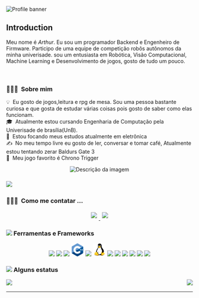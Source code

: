 ![Profile banner](https://i.imgur.com/VNP2tTx.gif)

## Introduction
  Meu nome é <em>Arthur</em>. Eu sou um programador Backend e Engenheiro de Firmware. Participo de uma equipe de competição robôs autônomos da minha univerisade.
  sou um entusiasta em Robótica, Visão Computacional, Machine Learning e Desenvolvimento de jogos, gosto de tudo um pouco.
  </samp>
  <br/>
  <br/>
  <br/>


### 👨🏻‍💻 &nbsp;Sobre mim

💡 &nbsp;Eu gosto de jogos,leitura e rpg de mesa. Sou uma pessoa bastante curiosa e que gosta de estudar várias coisas pois gosto de saber como elas funcionam.\
🎓 &nbsp;Atualmente estou cursando Engenharia de Computação pela Univerisade de brasília(UnB).\
🌱 &nbsp;Estou focando meus estudos atualmente em eletrônica\
✍️ &nbsp;No meu tempo livre eu gosto de ler, conversar e tomar café, Atualmente estou tentando zerar Baldurs Gate 3\
💬 &nbsp;Meu jogo favorito é Chrono Trigger




<p align="center">
  <img src="https://media.tenor.com/images/df8c44a1d20ab367fdcb21880985fd33/tenor.gif" alt="Descrição da imagem" width="30%"/>
</p>



  
### <img src="https://raw.githubusercontent.com/alexnaiman/alexnaiman/master/resources/bongocat.gif" width="50px" /> 
### 👨🏻‍💻 &nbsp;Como me contatar ...
<p align="center">
  <a href="https://www.linkedin.com/in/arthur-neves-775376224/">
    <img src="https://raw.githubusercontent.com/alexnaiman/alexnaiman/master/resources/linkedin.webp" height="35px" style="margin: 5px;" />
  </a>
  <a href="arthurneves0512@gmail.com">
    <img src="https://raw.githubusercontent.com/alexnaiman/alexnaiman/master/resources/gmail.png" height="30px" style="margin: 5px;" />
  </a>
</p>

### <img src="https://raw.githubusercontent.com/alexnaiman/alexnaiman/master/resources/pickaxe.png" width="40px" /> Ferramentas e Frameworks
<p align="center">
      <img src="https://raw.githubusercontent.com/alexnaiman/alexnaiman/master/resources/dev/css3.svg" height="35px" style="vertical-align:top margin:6px 4px" />
        <img src="https://raw.githubusercontent.com/alexnaiman/alexnaiman/master/resources/dev/html.svg" height="35px" style="vertical-align:top margin:6px 4px" />
         <img src="https://cdn.jsdelivr.net/gh/devicons/devicon@latest/icons/java/java-plain-wordmark.svg" height="35px" style="vertical-align:top margin:6px 4px" />
             <img src="https://raw.githubusercontent.com/devicons/devicon/master/icons/cplusplus/cplusplus-original.svg" height="35px" style="vertical-align:top margin:6px 4px"/>
             <img src="https://raw.githubusercontent.com/alexnaiman/alexnaiman/master/resources/dev/python.svg" height="35px" style="vertical-align:top margin:6px 4px" />
  <img src="https://raw.githubusercontent.com/devicons/devicon/master/icons/linux/linux-original.svg" height="35px" style="vertical-align:top margin:6px 4px" />
   <img src="https://www.vectorlogo.zone/logos/springio/springio-icon.svg" height="35px" style="vertical-align:top margin:6px 4px" />
  <img src="https://www.vectorlogo.zone/logos/git-scm/git-scm-icon.svg" height="35px" style="vertical-align:top margin:6px 4px" />
   <img src="https://cdn.jsdelivr.net/gh/devicons/devicon@latest/icons/cmake/cmake-original.svg" height="35px" style="vertical-align:top margin:6px 4px"/>
   <img src="https://cdn.jsdelivr.net/gh/devicons/devicon@latest/icons/opencv/opencv-original-wordmark.svg" height="35px" style="vertical-align:top margin:6px 4px"/>
   <img src="https://cdn.jsdelivr.net/gh/devicons/devicon@latest/icons/ros/ros-original-wordmark.svg" height="35px" style="vertical-align:top margin:6px 4px"/>
  <img src="https://cdn.jsdelivr.net/gh/devicons/devicon@latest/icons/vim/vim-plain.svg" height="35px" style="vertical-align:top margin:6px 4px"/>
                  
             
</p>

### <img src="https://raw.githubusercontent.com/alexnaiman/alexnaiman/master/resources/stats.png" width="35px" /> Alguns estatus


<p align="right">
<img align="left" src="https://github-readme-stats.vercel.app/api?username=ArthurNeves0512&theme=tokyonight&show_icons=true" />

<img  float="right" src="https://github-readme-stats.vercel.app/api/top-langs/?username=ArthurNeves0512&theme=tokyonight&show_icons=true" />

</p>

---
